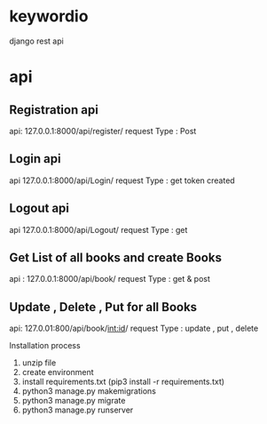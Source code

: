 # keywordio
django rest api


# api
## Registration api
api: 127.0.0.1:8000/api/register/
request Type : Post 

##  Login api
api 127.0.0.1:8000/api/Login/
request Type : get 
token created 

## Logout api 
api 127.0.0.1:8000/api/Logout/
request Type : get

## Get List of all books and create Books
api : 127.0.0.1:8000/api/book/
request Type : get & post 

## Update , Delete , Put for all Books
api: 127.0.01:800/api/book/<int:id>/
request Type : update , put , delete 


Installation process
1. unzip file 
2. create environment
3. install requirements.txt (pip3 install -r requirements.txt)
4. python3 manage.py makemigrations
5. python3 manage.py migrate
6. python3 manage.py runserver
